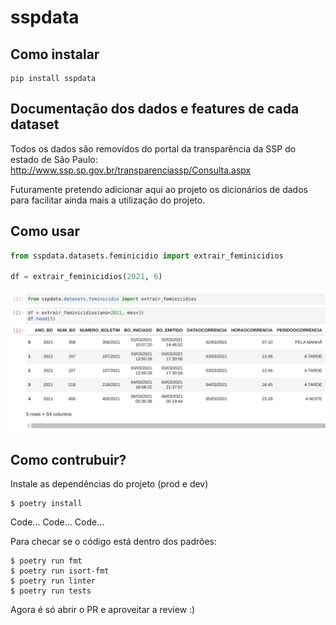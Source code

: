 # sspdata

## Como instalar
```
pip install sspdata
```
## Documentação dos dados e features de cada dataset
Todos os dados são removídos do portal da transparência da SSP do estado de São Paulo:
http://www.ssp.sp.gov.br/transparenciassp/Consulta.aspx

Futuramente pretendo adicionar aqui ao projeto os dicionários de dados para facilitar ainda mais a utilização do projeto.

## Como usar
```python
from sspdata.datasets.feminicidio import extrair_feminicidios

df = extrair_feminicidios(2021, 6)
```
![example of how to use](img/example.png)

## Como contrubuir?

Instale as dependências do projeto (prod e dev)
```
$ poetry install
```
Code...
Code...
Code...

Para checar se o código está dentro dos padrões:
```
$ poetry run fmt
$ poetry run isort-fmt
$ poetry run linter
$ poetry run tests
```
Agora é só abrir o PR e aproveitar a review :)